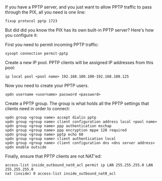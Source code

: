 If you have a PPTP server, and you just want to allow PPTP traffic to pass through the PIX, all you need is one line:

    fixup protocol pptp 1723

But did did you know the PIX has its own built-in PPTP server? Here's how you configure it:

First you need to permit incoming PPTP traffic:

    sysopt connection permit-pptp

Create a new IP pool. PPTP clients will be assigned IP addresses from this pool:

    ip local pool <pool name> 192.168.180.100-192.168.180.125

Now you need to create your PPTP users.

    vpdn username <username> password <password>

Create a PPTP group. The group is what holds all the PPTP settings that clients need in order to connect:

    vpdn group <group name> accept dialin pptp
    vpdn group <group name> client configuration address local <pool name>
    vpdn group <group name> ppp authentication mschap
    vpdn group <group name> ppp encryption mppe 128 required
    vpdn group <group name> pptp echo 60
    vpdn group <group name> client authentication local
    vpdn group <group name> client configuration dns <dns server address>
    vpdn enable outside

Finally, ensure that PPTP clients are not NAT'ed:

    access-list inside_outbound_nat0_acl permit ip LAN 255.255.255.0 LAN 255.255.255.0
    nat (inside) 0 access-list inside_outbound_nat0_acl
